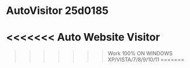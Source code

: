 # AutoVisitor 25d0185 
<<<<<<< 
Auto Website Visitor
=======
>>>>>>> Work 100% ON WINDOWS XP/VISTA/7/8/9/10/11 
======= 
>>>>>>>
